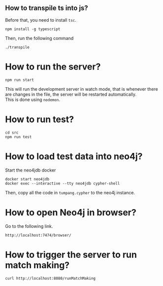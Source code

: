 
## How to transpile ts into js?
Before that, you need to install `tsc`.
```
npm install -g typescript
```
Then, run the following command
```
./transpile
```

# How to run the server?
```
npm run start
```
This will run the development server in watch mode, that is whenever there are changes in the file, the server will be restarted automatically.  
This is done using `nodemon`.

# How to run test?
```
cd src
npm run test
```

# How to load test data into neo4j?
Start the neo4jdb docker
```
docker start neo4jdb
docker exec --interactive --tty neo4jdb cypher-shell
```
Then, copy all the code in `tumpang.cypher` to the neo4j instance.

# How to open Neo4j in browser?
Go to the following link.
```
http://localhost:7474/browser/
```

# How to trigger the server to run match making?
```
curl http://localhost:8080/runMatchMaking
```